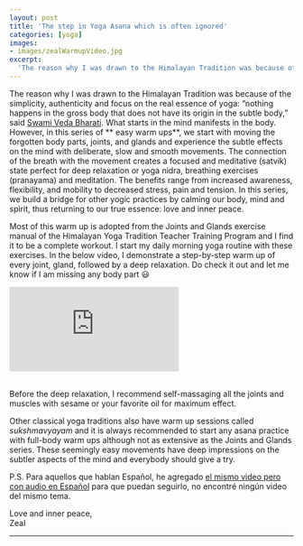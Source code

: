 ```yaml
---
layout: post
title: 'The step in Yoga Asana which is often ignored'
categories: [yoga]
images:
- images/zealWarmupVideo.jpg
excerpt:
  'The reason why I was drawn to the Himalayan Tradition was because of the simplicity, authenticity and focus on the real essence of yoga: “nothing happens in' 
---
```


The reason why I was drawn to the Himalayan Tradition was because of the simplicity, authenticity and focus on the real essence of yoga: “nothing happens in the gross body that does not have its origin in the subtle body,” said [Swami Veda Bharati](https://en.dharmapedia.net/wiki/Swami_Veda_Bharati "Swami Veda Bharati Wikipedia"). What starts in the mind manifests in the body. However, in this series of ** easy warm ups**, we start with moving the forgotten body parts, joints, and glands and experience the subtle effects on the mind with deliberate, slow and smooth movements. The connection of the breath with the movement creates a focused and meditative (satvik) state perfect for deep relaxation or yoga nidra, breathing exercises (pranayama) and meditation. The benefits range from increased awareness, flexibility, and mobility to decreased stress, pain and tension. In this series, we build a bridge for other yogic practices by calming our body, mind and spirit, thus returning to our true essence: love and inner peace. 

Most of this warm up is adopted from the Joints and Glands exercise manual of the Himalayan Yoga Tradition Teacher Training Program and I find it to be a complete workout. I start my daily morning yoga routine with these exercises. In the below video, I demonstrate a step-by-step warm up of every joint, gland, followed by a deep relaxation. Do check it out and let me know if I am missing any body part 😃

<div class="wrap-element">
<iframe class="wrapped-iframe" src="https://www.youtube-nocookie.com/embed/_9Jd4wzWbzg" frameborder="0" allow="accelerometer; autoplay; encrypted-media; gyroscope; picture-in-picture" allowfullscreen></iframe>
</div>
<br>

Before the deep relaxation, I recommend self-massaging all the joints and muscles with sesame or your favorite oil for maximum effect. 

Other classical yoga traditions also have warm up sessions called *sukshmavyayam* and it is always recommended to start any asana practice with full-body warm ups although not as extensive as the Joints and Glands series. These seemingly easy movements have deep impressions on the subtler aspects of the mind and everybody should give a try. 

P.S. Para aquellos que hablan Español, he agregado [el mismo video pero con audio en Español](https://youtu.be/_9Jd4wzWbzg) para que puedan seguirlo, no encontré ningún video del mismo tema.

Love and inner peace,  
Zeal 

---

